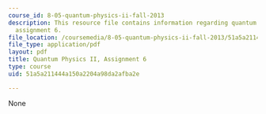 ```yaml
---
course_id: 8-05-quantum-physics-ii-fall-2013
description: This resource file contains information regarding quantum physics II,
  assignment 6.
file_location: /coursemedia/8-05-quantum-physics-ii-fall-2013/51a5a211444a150a2204a98da2afba2e_MIT8_05F13_ps6.pdf
file_type: application/pdf
layout: pdf
title: Quantum Physics II, Assignment 6
type: course
uid: 51a5a211444a150a2204a98da2afba2e

---
```

None